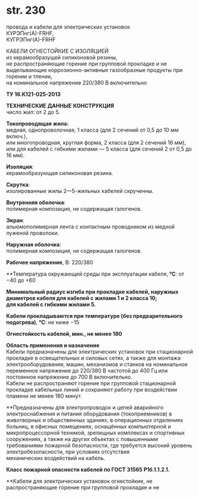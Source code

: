 # str. 230

провода и кабели для электрических установок  
КУРЭПнг(А)-FRHF,  
КУГРЭПнг(А)-FRHF  

КАБЕЛИ ОГНЕСТОЙКИЕ С ИЗОЛЯЦИЕЙ   
из керамообразущей силиконовой резины,  
не распространяющие горение при групповой прокладке и не  
выделывающие коррозионно-активные газообразные продукты при  
горении и тлении,  
на номинальное напряжение 220/380 В включительно  
  
**ТУ 16.К121-025-2013**

**ТЕХНИЧЕСКИЕ ДАННЫЕ**
**КОНСТРУКЦИЯ**  
число жил: от 2 до 5.

**Токопроводящая жила:**  
медная, однопроволочная, 1 класса (для 2 сечений от 0,5 до 10 мм включ.),  
или многопроводная, круглая форма, 2 класса (для 2 сечений 16 мм),  
или для кабелей с гибкими жилами — 5 класса (для сечений 2 от 0,5 до 16 мм).

**Изоляция**:  
керамообразующая силиконовая резина.

**Скрутка**:  
изолированные жилы 2—5-жильных кабелей скрученны.

**Внутренняя оболочка**:  
полимерная композиция, не содержащая галогенов.

**Экран**:  
альюмополимерная лента с контактным проводником из медной луженой проволоки.

**Наружная оболочка**:  
полимерная композиция, не содержащая галогенов.

**Рабочее напряжение**, В: 220/380

**Температура окружающей среды при эксплуатации кабеля, **°С**: от −40 до +60

**Минимальный радиус изгиба при прокладке кабелей, наружных диаметров кабеля для кабелей с жилами 1 и 2 класса 10;  
для кабелей с гибкими жилами 5.**

**Кабели прокладываются при температуре (без предварительного подогрева)**, **°С**: не ниже −15

**Огнестойкость кабелей, мин., не менее 180**

**Область применения и назначение**  
Кабели предназначены для электрических установок при стационарной прокладке в освещательных и силовых сетях, а также для 
монтажа электрооборудования, машин, механизмов и станков на номинальное переменное напряжение до 220/380 В частотой до 
400 Гц или постоянное напряжение до 700 В включительно.  
Кабели не распространяют горение при групповой стационарной прокладке кабельных линий и сохраняют работу при 
воздействии пламени не менее 180 минут. 

**Предназначены для электропроводок и цепей аварийного электроснабжения и питания оборудования (токоприемников) в  
животворных и общественных зданиях, в операционных отделениях больниц, в офисных помещениях, оснащённых компьютерной и  
микропроцессорной техникой, зрелищных комплексах и спортивных сооружениях, а также на других объектах с повышенными  
требованиями пожарной безопасности, где требуется высокий уровень электробезопасности, при условиях отсутствия  
механических воздействий на кабель.  

**Класс пожарной опасности кабелей по ГОСТ 31565 P1б.1.1.2.1.**  

**Кабели для электрических установок огнестойкие, не распространяющие горение при групповой прокладке и не  